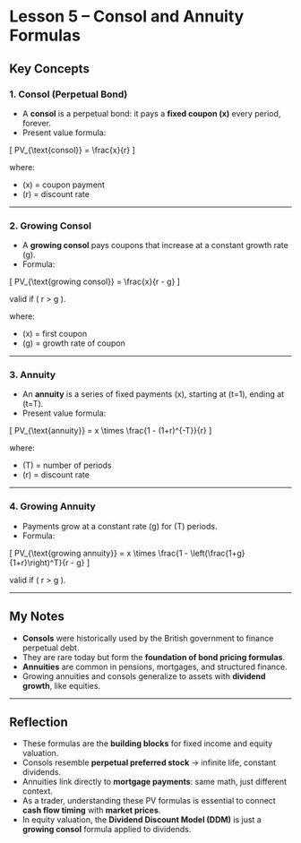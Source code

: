 # Lesson 5 – Consol and Annuity Formulas

## Key Concepts

### 1. Consol (Perpetual Bond)
- A **consol** is a perpetual bond: it pays a **fixed coupon \(x\)** every period, forever.  
- Present value formula:  

\[
PV_{\text{consol}} = \frac{x}{r}
\]

where:  
- \(x\) = coupon payment  
- \(r\) = discount rate  

---

### 2. Growing Consol
- A **growing consol** pays coupons that increase at a constant growth rate \(g\).  
- Formula:  

\[
PV_{\text{growing consol}} = \frac{x}{r - g}
\]

valid if \( r > g \).  

where:  
- \(x\) = first coupon  
- \(g\) = growth rate of coupon  

---

### 3. Annuity
- An **annuity** is a series of fixed payments \(x\), starting at \(t=1\), ending at \(t=T\).  
- Present value formula:  

\[
PV_{\text{annuity}} = x \times \frac{1 - (1+r)^{-T}}{r}
\]

where:  
- \(T\) = number of periods  
- \(r\) = discount rate  

---

### 4. Growing Annuity
- Payments grow at a constant rate \(g\) for \(T\) periods.  
- Formula:  

\[
PV_{\text{growing annuity}} = x \times \frac{1 - \left(\frac{1+g}{1+r}\right)^T}{r - g}
\]

valid if \( r > g \).  

---

## My Notes

- **Consols** were historically used by the British government to finance perpetual debt.  
- They are rare today but form the **foundation of bond pricing formulas**.  
- **Annuities** are common in pensions, mortgages, and structured finance.  
- Growing annuities and consols generalize to assets with **dividend growth**, like equities.  

---

## Reflection

- These formulas are the **building blocks** for fixed income and equity valuation.  
- Consols resemble **perpetual preferred stock** → infinite life, constant dividends.  
- Annuities link directly to **mortgage payments**: same math, just different context.  
- As a trader, understanding these PV formulas is essential to connect **cash flow timing** with **market prices**.  
- In equity valuation, the **Dividend Discount Model (DDM)** is just a **growing consol** formula applied to dividends.  
